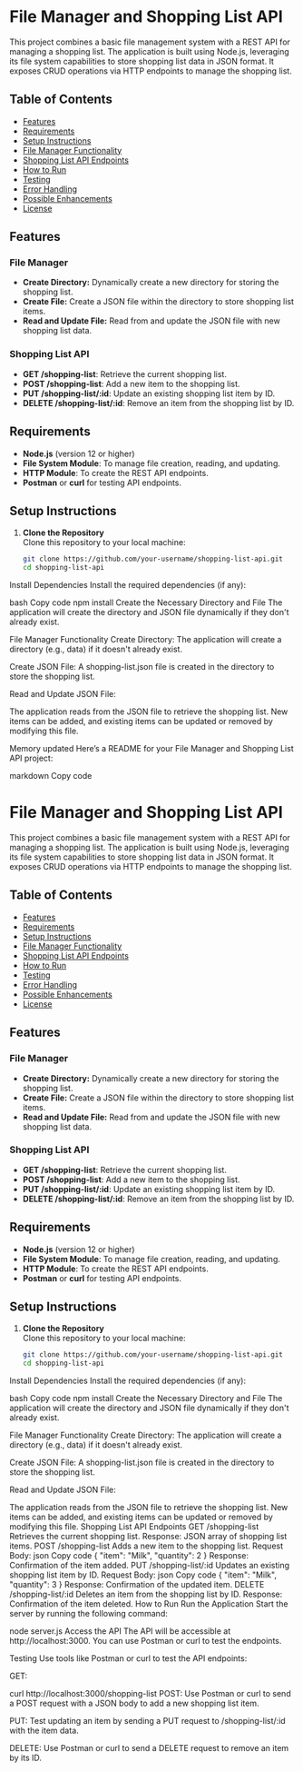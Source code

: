 # File Manager and Shopping List API

This project combines a basic file management system with a REST API for managing a shopping list. The application is built using Node.js, leveraging its file system capabilities to store shopping list data in JSON format. It exposes CRUD operations via HTTP endpoints to manage the shopping list.

## Table of Contents

- [Features](#features)
- [Requirements](#requirements)
- [Setup Instructions](#setup-instructions)
- [File Manager Functionality](#file-manager-functionality)
- [Shopping List API Endpoints](#shopping-list-api-endpoints)
- [How to Run](#how-to-run)
- [Testing](#testing)
- [Error Handling](#error-handling)
- [Possible Enhancements](#possible-enhancements)
- [License](#license)

## Features

### File Manager
- **Create Directory:** Dynamically create a new directory for storing the shopping list.
- **Create File:** Create a JSON file within the directory to store shopping list items.
- **Read and Update File:** Read from and update the JSON file with new shopping list data.

### Shopping List API
- **GET /shopping-list**: Retrieve the current shopping list.
- **POST /shopping-list**: Add a new item to the shopping list.
- **PUT /shopping-list/:id**: Update an existing shopping list item by ID.
- **DELETE /shopping-list/:id**: Remove an item from the shopping list by ID.

## Requirements

- **Node.js** (version 12 or higher)
- **File System Module**: To manage file creation, reading, and updating.
- **HTTP Module**: To create the REST API endpoints.
- **Postman** or **curl** for testing API endpoints.

## Setup Instructions

1. **Clone the Repository**  
   Clone this repository to your local machine:

   ```bash
   git clone https://github.com/your-username/shopping-list-api.git
   cd shopping-list-api
Install Dependencies
Install the required dependencies (if any):

bash
Copy code
npm install
Create the Necessary Directory and File
The application will create the directory and JSON file dynamically if they don't already exist.

File Manager Functionality
Create Directory:
The application will create a directory (e.g., data) if it doesn't already exist.

Create JSON File:
A shopping-list.json file is created in the directory to store the shopping list.

Read and Update JSON File:

The application reads from the JSON file to retrieve the shopping list.
New items can be added, and existing items can be updated or removed by modifying this file.

Memory updated
Here’s a README for your File Manager and Shopping List API project:

markdown
Copy code
# File Manager and Shopping List API

This project combines a basic file management system with a REST API for managing a shopping list. The application is built using Node.js, leveraging its file system capabilities to store shopping list data in JSON format. It exposes CRUD operations via HTTP endpoints to manage the shopping list.

## Table of Contents

- [Features](#features)
- [Requirements](#requirements)
- [Setup Instructions](#setup-instructions)
- [File Manager Functionality](#file-manager-functionality)
- [Shopping List API Endpoints](#shopping-list-api-endpoints)
- [How to Run](#how-to-run)
- [Testing](#testing)
- [Error Handling](#error-handling)
- [Possible Enhancements](#possible-enhancements)
- [License](#license)

## Features

### File Manager
- **Create Directory:** Dynamically create a new directory for storing the shopping list.
- **Create File:** Create a JSON file within the directory to store shopping list items.
- **Read and Update File:** Read from and update the JSON file with new shopping list data.

### Shopping List API
- **GET /shopping-list**: Retrieve the current shopping list.
- **POST /shopping-list**: Add a new item to the shopping list.
- **PUT /shopping-list/:id**: Update an existing shopping list item by ID.
- **DELETE /shopping-list/:id**: Remove an item from the shopping list by ID.

## Requirements

- **Node.js** (version 12 or higher)
- **File System Module**: To manage file creation, reading, and updating.
- **HTTP Module**: To create the REST API endpoints.
- **Postman** or **curl** for testing API endpoints.

## Setup Instructions

1. **Clone the Repository**  
   Clone this repository to your local machine:

   ```bash
   git clone https://github.com/your-username/shopping-list-api.git
   cd shopping-list-api
Install Dependencies
Install the required dependencies (if any):

bash
Copy code
npm install
Create the Necessary Directory and File
The application will create the directory and JSON file dynamically if they don't already exist.

File Manager Functionality
Create Directory:
The application will create a directory (e.g., data) if it doesn't already exist.

Create JSON File:
A shopping-list.json file is created in the directory to store the shopping list.

Read and Update JSON File:

The application reads from the JSON file to retrieve the shopping list.
New items can be added, and existing items can be updated or removed by modifying this file.
Shopping List API Endpoints
GET /shopping-list
Retrieves the current shopping list.
Response: JSON array of shopping list items.
POST /shopping-list
Adds a new item to the shopping list.
Request Body:
json
Copy code
{
  "item": "Milk",
  "quantity": 2
}
Response: Confirmation of the item added.
PUT /shopping-list/:id
Updates an existing shopping list item by ID.
Request Body:
json
Copy code
{
  "item": "Milk",
  "quantity": 3
}
Response: Confirmation of the updated item.
DELETE /shopping-list/:id
Deletes an item from the shopping list by ID.
Response: Confirmation of the item deleted.
How to Run
Run the Application
Start the server by running the following command:


node server.js
Access the API
The API will be accessible at http://localhost:3000. You can use Postman or curl to test the endpoints.

Testing
Use tools like Postman or curl to test the API endpoints:

GET:

curl http://localhost:3000/shopping-list
POST:
Use Postman or curl to send a POST request with a JSON body to add a new shopping list item.

PUT:
Test updating an item by sending a PUT request to /shopping-list/:id with the item data.

DELETE:
Use Postman or curl to send a DELETE request to remove an item by its ID.
